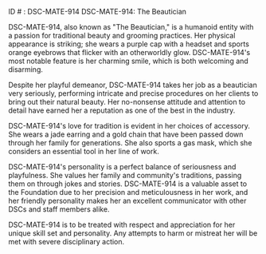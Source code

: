 ID # : DSC-MATE-914
DSC-MATE-914: The Beautician

DSC-MATE-914, also known as "The Beautician," is a humanoid entity with a passion for traditional beauty and grooming practices. Her physical appearance is striking; she wears a purple cap with a headset and sports orange eyebrows that flicker with an otherworldly glow. DSC-MATE-914's most notable feature is her charming smile, which is both welcoming and disarming.

Despite her playful demeanor, DSC-MATE-914 takes her job as a beautician very seriously, performing intricate and precise procedures on her clients to bring out their natural beauty. Her no-nonsense attitude and attention to detail have earned her a reputation as one of the best in the industry.

DSC-MATE-914's love for tradition is evident in her choices of accessory. She wears a jade earring and a gold chain that have been passed down through her family for generations. She also sports a gas mask, which she considers an essential tool in her line of work.

DSC-MATE-914's personality is a perfect balance of seriousness and playfulness. She values her family and community's traditions, passing them on through jokes and stories. DSC-MATE-914 is a valuable asset to the Foundation due to her precision and meticulousness in her work, and her friendly personality makes her an excellent communicator with other DSCs and staff members alike.

DSC-MATE-914 is to be treated with respect and appreciation for her unique skill set and personality. Any attempts to harm or mistreat her will be met with severe disciplinary action.